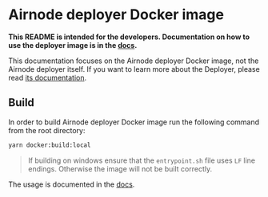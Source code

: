 # Airnode deployer Docker image

**This README is intended for the developers. Documentation on how to use the deployer image is in the
[docs](https://docs.api3.org/reference/airnode/latest/docker/deployer-image.html).**

This documentation focuses on the Airnode deployer Docker image, not the Airnode deployer itself. If you want to learn
more about the Deployer, please read [its documentation](../README.md).

## Build

In order to build Airnode deployer Docker image run the following command from the root directory:

```bash
yarn docker:build:local
```

> If building on windows ensure that the `entrypoint.sh` file uses `LF` line endings. Otherwise the image will not be
> built correctly.

The usage is documented in the [docs](https://docs.api3.org/reference/airnode/latest/docker/deployer-image.html).
